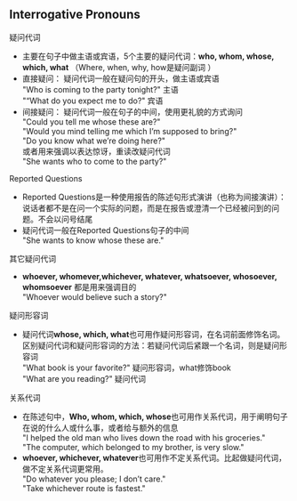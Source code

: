 ## Interrogative Pronouns
疑问代词
* 主要在句子中做主语或宾语，5个主要的疑问代词：**who, whom, whose, which, what** （Where, when, why, how是疑问副词 ）
* 直接疑问： 疑问代词一般在疑问句的开头，做主语或宾语  
"Who is coming to the party tonight?" 主语  
"“What do you expect me to do?" 宾语
* 间接疑问： 疑问代词一般在句子的中间，使用更礼貌的方式询问  
"Could you tell me whose these are?"  
"Would you mind telling me which I’m supposed to bring?"  
"Do you know what we’re doing here?"  
或者用来强调以表达惊讶，重读改疑问代词  
"She wants who to come to the party?"

Reported Questions
* Reported Questions是一种使用报告的陈述句形式演讲（也称为间接演讲）：说话者都不是在问一个实际的问题，而是在报告或澄清一个已经被问到的问题。不会以问号结尾
* 疑问代词一般在Reported Questions句子的中间  
"She wants to know whose these are."

其它疑问代词
* **whoever, whomever,whichever, whatever, whatsoever, whosoever, whomsoever** 都是用来强调目的  
"Whoever would believe such a story?"

疑问形容词
* 疑问代词**whose, which, what**也可用作疑问形容词，在名词前面修饰名词。区别疑问代词和疑问形容词的方法：若疑问代词后紧跟一个名词，则是疑问形容词  
"What book is your favorite?" 疑问形容词，what修饰book  
"What are you reading?" 疑问代词

关系代词
* 在陈述句中，**Who, whom, which, whose**也可用作关系代词，用于阐明句子在说的什么人或什么事，或者给与额外的信息  
"I helped the old man who lives down the road with his groceries."  
"The computer, which belonged to my brother, is very slow."  
* **whoever, whichever, whatever**也可用作不定关系代词。比起做疑问代词，做不定关系代词更常用。  
"Do whatever you please; I don’t care."  
"Take whichever route is fastest."  